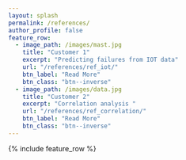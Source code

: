 ```yaml
---
layout: splash
permalink: /references/
author_profile: false
feature_row:
  - image_path: /images/mast.jpg
    title: "Customer 1"
    excerpt: "Predicting failures from IOT data"
    url: "/references/ref_iot/"
    btn_label: "Read More"
    btn_class: "btn--inverse"
  - image_path: /images/data.jpg
    title: "Customer 2"
    excerpt: "Correlation analysis "
    url: "/references/ref_correlation/"
    btn_label: "Read More"
    btn_class: "btn--inverse"
---
```

{% include feature_row %}

